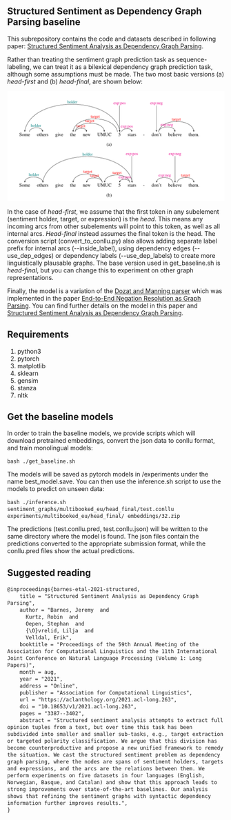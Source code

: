 ## Structured Sentiment as Dependency Graph Parsing baseline

This subrepository contains the code and datasets described in following paper: [Structured Sentiment Analysis as Dependency Graph Parsing](https://aclanthology.org/2021.acl-long.263/).

Rather than treating the sentiment graph prediction task as sequence-labeling, we can treat it as a bilexical dependency graph prediction task, although some assumptions must be made. The two most basic versions (a) *head-first* and (b) *head-final*, are shown below:

![bilexical](../../figures/bilexical.png)

In the case of *head-first*, we assume that the first token in any subelement (sentiment holder, target, or expression) is the *head*. This means any incoming arcs from other subelements will point to this token, as well as all internal arcs. *Head-final* instead assumes the final token is the head. The conversion script (convert_to_conllu.py) also allows adding separate label prefix for internal arcs (--inside_label), using dependency edges (--use_dep_edges) or dependency labels (--use_dep_labels) to create more linguistically plausable graphs. The base version used in get_baseline.sh is *head-final*, but you can change this to experiment on other graph representations.

Finally, the model is a variation of the [Dozat and Manning parser](https://openreview.net/forum?id=Hk95PK9le) which was implemented in the paper [End-to-End Negation Resolution as Graph Parsing](https://aclanthology.org/2020.iwpt-1.3/). You can find further details on the model in this paper and [Structured Sentiment Analysis as Dependency Graph Parsing](https://aclanthology.org/2021.acl-long.263/).

## Requirements

1. python3
2. pytorch
3. matplotlib
4. sklearn
5. gensim
6. stanza
7. nltk

## Get the baseline models

In order to train the baseline models, we provide scripts which will download pretrained embeddings, convert the json data to conllu format, and train monolingual models:

```
bash ./get_baseline.sh
```

The models will be saved as pytorch models in /experiments under the name best_model.save. You can then use the inference.sh script to use the models to predict on unseen data:

```
bash ./inference.sh sentiment_graphs/multibooked_eu/head_final/test.conllu experiments/multibooked_eu/head_final/ embeddings/32.zip
```

The predictions (test.conllu.pred, test.conllu.json) will be written to the same directory where the model is found. The json files contain the predictions converted to the appropriate submission format, while the conllu.pred files show the actual predictions.

## Suggested reading

```
@inproceedings{barnes-etal-2021-structured,
    title = "Structured Sentiment Analysis as Dependency Graph Parsing",
    author = "Barnes, Jeremy  and
      Kurtz, Robin  and
      Oepen, Stephan  and
      {\O}vrelid, Lilja  and
      Velldal, Erik",
    booktitle = "Proceedings of the 59th Annual Meeting of the Association for Computational Linguistics and the 11th International Joint Conference on Natural Language Processing (Volume 1: Long Papers)",
    month = aug,
    year = "2021",
    address = "Online",
    publisher = "Association for Computational Linguistics",
    url = "https://aclanthology.org/2021.acl-long.263",
    doi = "10.18653/v1/2021.acl-long.263",
    pages = "3387--3402",
    abstract = "Structured sentiment analysis attempts to extract full opinion tuples from a text, but over time this task has been subdivided into smaller and smaller sub-tasks, e.g., target extraction or targeted polarity classification. We argue that this division has become counterproductive and propose a new unified framework to remedy the situation. We cast the structured sentiment problem as dependency graph parsing, where the nodes are spans of sentiment holders, targets and expressions, and the arcs are the relations between them. We perform experiments on five datasets in four languages (English, Norwegian, Basque, and Catalan) and show that this approach leads to strong improvements over state-of-the-art baselines. Our analysis shows that refining the sentiment graphs with syntactic dependency information further improves results.",
}
```
